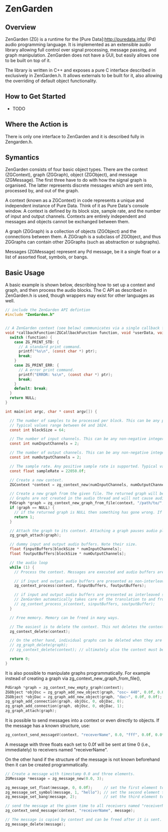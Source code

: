 ZenGarden
=======

Overview
--------

ZenGarden (ZG) is a runtime for the [Pure Data]:http://puredata.info/ (Pd) audio programming language. It is implemented as an extensible audio library allowing full control over signal processing, message passing, and graph manipulation. ZenGarden does not have a GUI, but easily allows one to be built on top of it.

The library is written in C++ and exposes a pure C interface described in exclusively in ZenGarden.h. It allows externals to be built for it, also allowing the overriding of default object functionality.

How to Get Started
------------------

  + TODO

Where the Action is
-------------------

There is only one interface to ZenGarden and it is described fully in Zengarden.h.

Symantics
---------

ZenGarden consists of four basic object types. There are the context (ZGContext), graph (ZGGraph), object (ZGObject), and message (ZGMessage). The first three have to do with how the signal graph is organised. The latter represents discrete messages which are sent into, processed by, and out of the graph.

A context (known as a ZGContext) in code represents a unique and independent instance of Pure Data. Think of it as Pure Data's console window. A context is defined by its block size, sample rate, and the number of input and output channels. Contexts are entirely independent and messages and objects cannot be exchanged between them.

A graph (ZGGraph) is a collection of objects (ZGObject) and the connections between them. A ZGGraph is a subclass of ZGObject, and thus ZGGraphs can contain other ZGGraphs (such as abstraction or subgraphs).

Messages (ZGMessage) represent any Pd message, be it a single float or a list of assorted float, symbols, or bangs.

Basic Usage
-----------

A basic example is shown below, describing how to set up a context and graph, and then process the audio blocks. The C API as described in ZenGarden.h is used, though wrappers may exist for other languages as well.

```C
// include the ZenGarden API defintion
#include "ZenGarden.h"


// A ZenGarden context (see below) communicates via a single callback funtion as show here. A number of ZGCallbackFunction types are available with the most common being print commands.
void *callbackFunction(ZGCallbackFunction function, void *userData, void *ptr) {
  switch (function) {
    case ZG_PRINT_STD: {
      // A standard print command.
      printf("%s\n", (const char *) ptr);
      break;
    }
    case ZG_PRINT_ERR: {
      // A error print command.
      printf("ERROR: %s\n", (const char *) ptr);
      break;
    }
    default: break;
  }
  return NULL;
}

int main(int argc, char * const argv[]) {

  // The number of samples to be processed per block. This can be any positive integer, though a power of two is strongly suggested.
  // Typical values range between 64 and 1024.
  const int blockSize = 64;

  // The number of input channels. This can be any non-negative integer. Typicals values are 0 (no input), 1 (mono input), or 2 (stereo input).
  const int numInputChannels = 2;

  // The number of output channels. This can be any non-negative integer. Typicals values are 0 (no output), 1 (mono output), or 2 (stereo output).
  const int numOutputChannels = 2;

  // The sample rate. Any positive sample rate is supported. Typical values are i.e. 8000.0f, 22050.0f, or 44100.0f.
  const float sampleRate = 22050.0f;

  // Create a new context.
  ZGContext *context = zg_context_new(numInputChannels, numOutputChannels, blockSize, sampleRate, callbackFunction, NULL);

  // Create a new graph from the given file. The returned graph will be fully functional but it will not be attached to the context. Only attached graphs are processed by the context. Unattached graphs created in a context do not exist from the perspective of the context and add no overhead, but can be quickly added (and removed) as needed.
  // Graphs are not created in the audio thread and will not cause audio underruns.
  PdGraph *graph = zg_context_new_graph_from_file(context, "/path/to/", "file.pd");
  if (graph == NULL) {
    // if the returned graph is NULL then something has gone wrong. If a callback function was provided to the context, then an error message will likely be reported there.
    return 1;
  }

  // Attach the graph to its context. Attaching a graph pauses audio playback, but it is typically a fast operation and is unlikely to cause an underrun.
  zg_graph_attach(graph);

  // dummy input and output audio buffers. Note their size.
  float finputBuffers[blockSize * numInputChannels];
  float foutputBuffers[blockSize * numOutputChannels];

  // the audio loop
  while (1) {
    // Process the context. Messages are executed and audio buffers are consumed and produced.

    // if input and output audio buffers are presented as non-interleaved floating point (32-bit) samples (ZenGarden's native format), they can be processed as shown here.
    zg_context_process(context, finputBuffers, foutputBuffers);

    // if input and output audio buffers are presented as interleaved signed integer (16-bit) samples, they can be processed as shown here.
    // ZenGarden automatically takes care of the translation to and from the native non-interleaved format.
    // zg_context_process_s(context, sinputBuffers, soutputBuffer);
  }

  // Free memory. Memory can be freed in many ways.

  // The easiest is to delete the context. This not deletes the context and everything attached to it.
  zg_context_delete(context);

  // On the other hand, individual graphs can be deleted when they are no longer needed. If an attached graph is deleted, it is automatically removed from the context first.
  // zg_graph_delete(graph);
  // zg_context_delete(context); // ultimately also the context must be deleted.

  return 0;
}
```

It is also possible to manipulate graphs programmatically. For example instead of creating a graph via zg_context_new_graph_from_file(),

```C
PdGraph *graph = zg_context_new_empty_graph(context);                      // create a new empty graph in a context
ZGObject *objOsc = zg_graph_add_new_object(graph, "osc~ 440", 0.0f, 0.0f); // create a new [osc~ 440] object in the graph
ZGObject *objDac = zg_graph_add_new_object(graph, "dac~", 0.0f, 0.0f);     // create a new [dac~] object in the graph
zg_graph_add_connection(graph, objOsc, 0, objDac, 0);                      // conntect output 0 (the left output) of the [osc~] object to inlet 0 (the left inlet) of the [dac~] object
zg_graph_add_connection(graph, objOsc, 0, objDac, 1);                      // conntect output 0 of the [osc~] object to inlet 1 (the right inlet) of the [dac~] object
zg_graph_attach(graph);                                                    // attach the graph to the context and prepare it for processing
```

It is possible to send messages into a context or even directly to objects. If the message has a known structure, use:

```C
zg_context_send_messageV(context, "receverName", 0.0, "fff", 0.0f, 0.0f, 0.0f);
```
A message with three floats each set to 0.0f will be sent at time 0 (i.e., immediately) to receivers named "receiverName".

On the other hand if the structure of the message is not known beforehand then it can be created programmatically.
```C
// Create a message with timestamp 0.0 and three elements.
ZGMessage *message = zg_message_new(0.0, 3);

zg_message_set_float(message, 0, 0.0f);     // set the first element to 0.0f
zg_message_set_symbol(message, 1, "hello"); // set the second element to the symbol "hello"
zg_message_set_bang(message, 2);            // set the third element to a bang

// send the message at the given time to all receivers named "receiverName".
zg_context_send_message(context, "receiverName", message);

// The message is copied by context and can be freed after it is sent.
zg_message_delete(message);
```